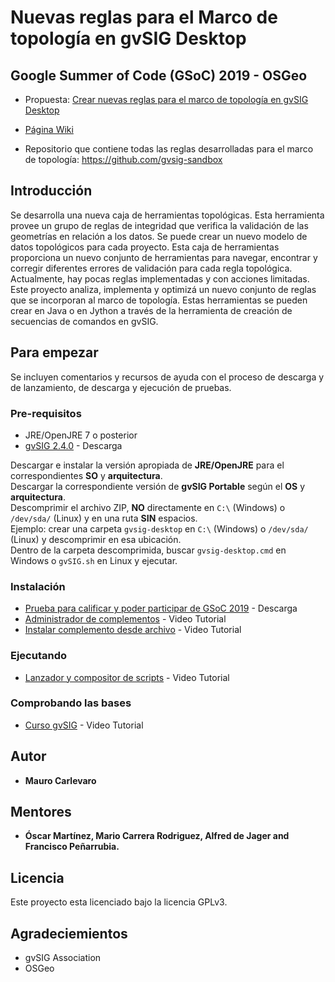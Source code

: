 # Nuevas reglas para el Marco de topología en gvSIG Desktop
## Google Summer of Code (GSoC) 2019 - OSGeo

* Propuesta: [Crear nuevas reglas para el marco de topología en gvSIG Desktop](https://wiki.osgeo.org/wiki/GvSIG_GSoC_2019_Ideas)

* [Página Wiki](https://github.com/Maureque/2019GSoC_versionHablaHispana/wiki)

* Repositorio que contiene todas las reglas desarrolladas para el marco de topología: https://github.com/gvsig-sandbox

## Introducción
Se desarrolla una nueva caja de herramientas topológicas. Esta herramienta provee un grupo de reglas de integridad que verifica la validación de las geometrías en relación a los datos. Se puede crear un nuevo modelo de datos topológicos para cada proyecto. Esta caja de herramientas proporciona un nuevo conjunto de herramientas para navegar, encontrar y corregir diferentes errores de validación para cada regla topológica. Actualmente, hay pocas reglas implementadas y con acciones limitadas.
Este proyecto analiza, implementa y optimizá un nuevo conjunto de reglas que se incorporan al marco de topología. Estas herramientas se pueden crear en Java o en Jython a través de la herramienta de creación de secuencias de comandos en gvSIG.

## Para empezar

Se incluyen comentarios y recursos de ayuda con el proceso de descarga y de lanzamiento, de descarga y ejecución de pruebas.

### Pre-requisitos

* JRE/OpenJRE 7 o posterior
* [gvSIG 2.4.0](http://www.gvsig.com/en/products/gvsig-desktop/downloads) - Descarga

Descargar e instalar la versión apropiada de **JRE/OpenJRE** para el correspondientes **SO** y **arquitectura**.  
Descargar la correspondiente versión de **gvSIG Portable** según el **OS** y **arquitectura**.  
Descomprimir el archivo ZIP, **NO** directamente en ```C:\``` (Windows) o ```/dev/sda/``` (Linux) y en una ruta **SIN** espacios.  
Ejemplo: crear una carpeta ```gvsig-desktop``` en ```C:\``` (Windows) o ```/dev/sda/``` (Linux) y descomprimir en esa ubicación.  
Dentro de la carpeta descomprimida, buscar ```gvsig-desktop.cmd``` en Windows o ```gvSIG.sh``` en Linux y ejecutar.

### Instalación

* [Prueba para calificar y poder participar de GSoC 2019](https://github.com/Maureque/GSoC_2019/) - Descarga
* [Administrador de complementos](https://www.youtube.com/watch?v=PrGhD9qm8ok) - Video Tutorial
* [Instalar complemento desde archivo](https://www.youtube.com/watch?v=2kcNanjW5Y8) - Video Tutorial

### Ejecutando

* [Lanzador y compositor de scripts](https://www.youtube.com/watch?v=ea5ZjpIEHaE) - Video Tutorial
 
### Comprobando las bases

* [Curso gvSIG](https://www.youtube.com/playlist?list=PLTwZbMzUIxFINjiceQ4yTauymW9d0jYVh) - Video Tutorial

## Autor

* **Mauro Carlevaro**

## Mentores
* **Óscar Martínez, Mario Carrera Rodriguez, Alfred de Jager and Francisco Peñarrubia.**

## Licencia

Este proyecto esta licenciado bajo la licencia GPLv3.

## Agradeciemientos

* gvSIG Association
* OSGeo
